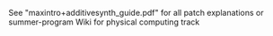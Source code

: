 See "maxintro+additivesynth_guide.pdf" for all patch explanations or summer-program Wiki for physical computing track 
